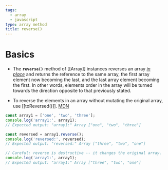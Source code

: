 ```yaml
---
tags:
  - array
  - javascript
type: array method
title: reverse()
---
```

# Basics
- The **`reverse()`** method of [[Array]] instances reverses an array _[in place](https://en.wikipedia.org/wiki/In-place_algorithm)_ and returns the reference to the same array, the first array element now becoming the last, and the last array element becoming the first. In other words, elements order in the array will be turned towards the direction opposite to that previously stated.

- To reverse the elements in an array without mutating the original array, use [[toReversed()]]. [MDN](https://developer.mozilla.org/en-US/docs/Web/JavaScript/Reference/Global_Objects/Array/reverse)
```javascript
const array1 = ['one', 'two', 'three'];
console.log('array1:', array1);
// Expected output: "array1:" Array ["one", "two", "three"]

const reversed = array1.reverse();
console.log('reversed:', reversed);
// Expected output: "reversed:" Array ["three", "two", "one"]

// Careful: reverse is destructive -- it changes the original array.
console.log('array1:', array1);
// Expected output: "array1:" Array ["three", "two", "one"]

```
